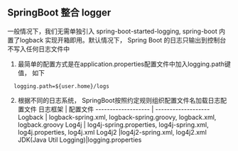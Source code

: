 ## SpringBoot 整合 logger

一般情况下，我们无需单独引入 spring-boot-started-logging, spring-boot 内置了logback 实现开箱即用。默认情况下， Spring Boot 的日志只输出到控制台
不写入任何日志文件中

1. 最简单的配置方式是在application.properties配置文件中加入logging.path键值， 如下
````
  logging.path=${user.home}/logs
````
2. 根据不同的日志系统， SpringBoot按照约定规则组织配置文件名加载日志配置文件
日志框架               | 配置文件
-------------------   | ------------------- 
Logback  			        | logback-spring.xml, logback-spring.groovy, logback.xml, logback.groovy
Log4j    			        | log4j-spring.properties, log4j-spring.xml, log4j.properties, log4j.xml
Log4j2                |log4j2-spring.xml, log4j2.xml
JDK(Java Util Logging)|logging.properties

